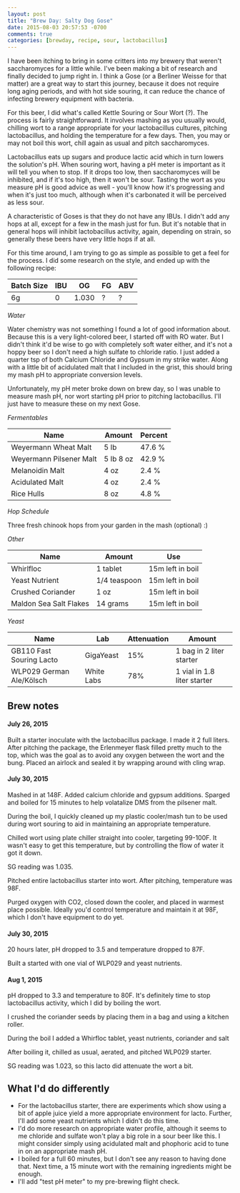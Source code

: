 ```yaml
---
layout: post
title: "Brew Day: Salty Dog Gose"
date: 2015-08-03 20:57:53 -0700
comments: true
categories: [brewday, recipe, sour, lactobacillus]
---
```


I have been itching to bring in some critters into my brewery that weren't
saccharomyces for a little while. I've been making a bit of research and
finally decided to jump right in. I think a Gose (or a Berliner Weisse for that
matter) are a great way to start this journey, because it does not require long
aging periods, and with hot side souring, it can reduce the chance of infecting
brewery equipment with bacteria.

<!--more-->

For this beer, I did what's called Kettle Souring or Sour Wort (?). The process
is fairly straightforward. It involves mashing as you usually would, chilling
wort to a range appropriate for your lactobacillus cultures, pitching
lactobacillus, and holding the temperature for a few days. Then, you may or may
not boil this wort, chill again as usual and pitch saccharomyces.

Lactobacillus eats up sugars and produce lactic acid which in turn lowers the
solution's pH. When souring wort, having a pH meter is important as it will
tell you when to stop. If it drops too low, then saccharomyces will be
inhibited, and if it's too high, then it won't be sour. Tasting the wort as you
measure pH is good advice as well - you'll know how it's progressing and when
it's just too much, although when it's carbonated it will be perceived as less
sour.

A characteristic of Goses is that they do not have any IBUs. I didn't add any
hops at all, except for a few in the mash just for fun. But it's notable that
in general hops will inhibit lactobacillus activity, again, depending on
strain, so generally these beers have very little hops if at all.

For this time around, I am trying to go as simple as possible to get a feel for
the process. I did some research on the style, and ended up with the following
recipe:

| Batch Size |  IBU   | OG    | FG    | ABV |
| ---------- |  ----- | ----- | ----- | --- |
| 6g         |  0     | 1.030 | ?     | ?   |

*Water*

Water chemistry was not something I found a lot of good information about.
Because this is a very light-colored beer, I started off with RO water. But I
didn't think it'd be wise to go with completely soft water either, and it's not
a hoppy beer so I don't need a high sulfate to chloride ratio.  I just added a
quarter tsp of both Calcium Chloride and Gypsum in my strike water.  Along with
a little bit of acidulated malt that I included in the grist, this should bring
my mash pH to appropriate conversion levels.

Unfortunately, my pH meter broke down on brew day, so I was unable to measure
mash pH, nor wort starting pH prior to pitching lactobacillus. I'll just have
to measure these on my next Gose.

*Fermentables*

| Name                    | Amount    | Percent     |
| ---------------------   | ------    | ----------- |
| Weyermann Wheat Malt    | 5 lb      | 47.6 %      |
| Weyermann Pilsener Malt | 5 lb 8 oz | 42.9 %      |
| Melanoidin Malt         | 4 oz      | 2.4 %       |
| Acidulated Malt         | 4 oz      | 2.4 %       |
| Rice Hulls              | 8 oz      | 4.8 %       |

*Hop Schedule*

Three fresh chinook hops from your garden in the mash (optional) :)

*Other*

| Name                                             | Amount       | Use              |
| ------------------------------------------------ | ------       | ---              |
| Whirlfloc                                        | 1 tablet     | 15m left in boil |
| Yeast Nutrient                                   | 1/4 teaspoon | 15m left in boil |
| Crushed Coriander                                | 1 oz         | 15m left in boil |
| Maldon Sea Salt Flakes                           | 14 grams     | 15m left in boil |

*Yeast*

| Name                     | Lab         | Attenuation | Amount                      |
| ----------------------   | ----------- | ----------- | --------------------------- |
| GB110 Fast Souring Lacto | GigaYeast   | 15%         | 1 bag in 2 liter starter    |
| WLP029 German Ale/Kölsch | White Labs  | 78%         | 1 vial in 1.8 liter starter |

## Brew notes

#### July 26, 2015

Built a starter inoculate with the lactobacillus package. I made it 2 full
liters. After pitching the package, the Erlenmeyer flask filled pretty much to
the top, which was the goal as to avoid any oxygen between the wort and the
bung. Placed an airlock and sealed it by wrapping around with cling wrap.

#### July 30, 2015

Mashed in at 148F. Added calcium chloride and gypsum additions. Sparged and
boiled for 15 minutes to help volatalize DMS from the pilsener malt.

During the boil, I quickly cleaned up my plastic cooler/mash tun to be used
during wort souring to aid in maintaining an appropriate temperature.

Chilled wort using plate chiller straight into cooler, targeting 99-100F. It
wasn't easy to get this temperature, but by controlling the flow of water it
got it down.

SG reading was 1.035.

Pitched entire lactobacillus starter into wort. After pitching, temperature was
98F.

Purged oxygen with CO2, closed down the cooler, and placed in warmest place
possible. Ideally you'd control temperature and maintain it at 98F, which I
don't have equipment to do yet.

#### July 30, 2015

20 hours later, pH dropped to 3.5 and temperature dropped to 87F.

Built a started with one vial of WLP029 and yeast nutrients.

#### Aug 1, 2015

pH dropped to 3.3 and temperature to 80F. It's definitely time to stop
lactobacillus activity, which I did by boiling the wort.

I crushed the coriander seeds by placing them in a bag and using a kitchen
roller.

During the boil I added a Whirfloc tablet, yeast nutrients, coriander and salt

After boiling it, chilled as usual, aerated, and pitched WLP029 starter.

SG reading was 1.023, so this lacto did attenuate the wort a bit.

## What I'd do differently

* For the lactobacillus starter, there are experiments which show using a bit of
  apple juice yield a more appropriate environment for lacto. Further, I'll add
  some yeast nutrients which I didn't do this time.
* I'd do more research on appropriate water profile, although it seems to me
  chloride and sulfate won't play a big role in a sour beer like this. I might
  consider simply using acidulated malt and phophoric acid to tune in on an
  appropriate mash pH.
* I boiled for a full 60 minutes, but I don't see any reason to having done
  that. Next time, a 15 minute wort with the remaining ingredients might be
  enough.
* I'll add "test pH meter" to my pre-brewing flight check.
